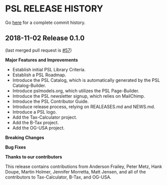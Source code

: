 PSL RELEASE HISTORY
==============================
Go [here](https://github.com/PSLmodels/PSL-Infrastructure/pulls?q=is%3Apr+is%3Aclosed)
for a complete commit history.


2018-11-02 Release 0.1.0
-------------------------
(last merged pull request is
[#57](https://github.com/PSLmodels/PSL-Infrastructure/pull/57))

**Major Features and Improvements**

- Establish initial PSL Library Criteria. 
- Establish a PSL Roadmap. 
- Introduce the PSL Catalog, which is automatically generated by the PSL Catalog-Builder.
- Introduce pslmodels.org, which utilizes the PSL Page-Builder.
- Introduce the PSL newsletter signup, which relies on MailChimp.
- Introduce the PSL Contributor Guide. 
- Introduce release process, relying on REALEASES.md and NEWS.md. 
- Introduce a PSL logo. 
- Add the Tax-Calculator project.
- Add the B-Tax project.
- Add the OG-USA project.

**Breaking Changes**

**Bug Fixes**

**Thanks to our contributors**

This release contains contributions from Anderson Frailey, Peter Metz, Hank Doupe, Martin Holmer, Jennifer Morretta, Matt Jensen, and all of the contributors to Tax-Calculator, B-Tax, and OG-USA. 
